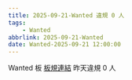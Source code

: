 ```yaml
---
title: 2025-09-21-Wanted 違規 0 人
tags:
    - Wanted
abbrlink: 2025-09-21-Wanted
date: Wanted-2025-09-21 12:00:00
---
```

Wanted 板 [板規連結](https://www.ptt.cc/bbs/Wanted/M.1608829773.A.D3B.html)
昨天違規 0 人
